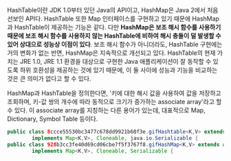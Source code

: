 HashTable이란 JDK 1.0부터 있던 Java의 API이고, HashMap은 Java 2에서 처음 선보인 API다. HashTable 또한 Map 인터페이스를 구현하고 있기 때문에 HashMap과 HashTable이 제공하는 기능은 같다. 다만 **HashMap은 보조 해시 함수를 사용하기 때문에 보조 해시 함수를 사용하지 않는 HashTable에 비하여 해시 충돌이 덜 발생할 수 있어 상대으로 성능상 이점이 있다**.
보조 해시 함수가 아니더라도, HashTable 구현에는 거의 변화가 없는 반면, HashMap은 지속적으로 개선되고 있다. HashTable의 현재 가치는 JRE 1.0, JRE 1.1 환경을 대상으로 구현한 Java 애플리케이션이 잘 동작할 수 있도록 하위 호환성을 제공하는 것에 있기 때문에, 이 둘 사이에 성능과 기능을 비교하는 것은 큰 의미가 없다고 할 수 있다.

HashMap과 HashTable을 정의한다면, '키에 대한 해시 값을 사용하여 값을 저장하고 조회하며, 키-값 쌍의 개수에 따라 동적으로 크기가 증가하는 associate array'라고 할 수 있다. 이 associate array를 지칭하는 다른 용어가 있는데, 대표적으로 Map, Dictionary, Symbol Table 등이다.

```java
public class 8ccce55530bc3477c678dd9921b60f3e.gifHashtable<K,V> extends Dictionary<K,V>
		implements Map<K,V>, Cloneable, java.io.Serializable {
public class 928b3cc3fe40d69cd06cbe7f5f3767f8.gifHashMap<K,V> extends AbstractMap<K,V>
		implements Map<K,V>, Cloneable, Serializable {
```